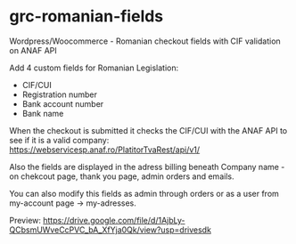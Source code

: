 # grc-romanian-fields
Wordpress/Woocommerce - Romanian checkout fields with CIF validation on ANAF API

Add 4 custom fields for Romanian Legislation:
- CIF/CUI
- Registration number
- Bank account number
- Bank name

When the checkout is submitted it checks the CIF/CUI with the ANAF API to see if it is a valid company: https://webservicesp.anaf.ro/PlatitorTvaRest/api/v1/

Also the fields are displayed in the adress billing beneath Company name - on chekcout page, thank you page, admin orders and emails.

You can also modify this fields as admin through orders or as a user from my-account page -> my-adresses.

Preview: https://drive.google.com/file/d/1AjbLy-QCbsmUWveCcPVC_bA_XfYja0Qk/view?usp=drivesdk
